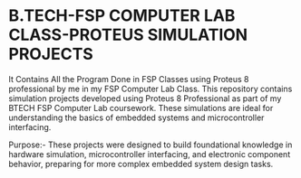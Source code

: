# B.TECH-FSP COMPUTER LAB CLASS-PROTEUS SIMULATION PROJECTS
 It Contains All the Program Done in FSP Classes using Proteus 8 professional by me in my FSP Computer Lab Class.
 This repository contains simulation projects developed using Proteus 8 Professional as part of my BTECH FSP Computer Lab coursework.
 These simulations are ideal for understanding the basics of embedded systems and microcontroller interfacing.
 
 Purpose:- These projects were designed to build foundational knowledge in hardware simulation, microcontroller interfacing, and electronic component behavior, preparing for more complex embedded system design tasks.
